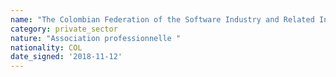 ```yaml
---
name: "The Colombian Federation of the Software Industry and Related Information Technologies - FEDESOFT"
category: private_sector
nature: "Association professionnelle "
nationality: COL
date_signed: '2018-11-12'
---
```

    